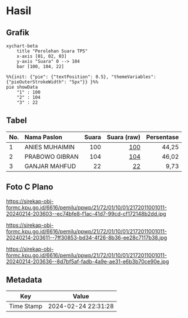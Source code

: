 # Hasil

## Grafik

```mermaid
xychart-beta
    title "Perolehan Suara TPS"
    x-axis [01, 02, 03]
    y-axis "Suara" 0 --> 104
    bar [100, 104, 22]
```

```mermaid
%%{init: {"pie": {"textPosition": 0.5}, "themeVariables": {"pieOuterStrokeWidth": "5px"}} }%%
pie showData
    "1" : 100
    "2" : 104
    "3" : 22
```

## Tabel

| No. | Nama Paslon    | Suara | Suara (raw) | Persentase |
|:--- |:-------------- | -----:| -----------:| ----------:|
| 1   | ANIES MUHAIMIN | 100   | [100][p-1]  | 44,25      |
| 2   | PRABOWO GIBRAN | 104   | [104][p-2]  | 46,02      |
| 3   | GANJAR MAHFUD  | 22    | [22][p-3]   | 9,73       |


[p-1]: https://github.com/gigit-pemilu/pemilu-2024-21-kepulauan-riau/blob/main/pilpres/hitung-suara/sub/21-kepulauan-riau/sub/72-kota-tanjung-pinang/sub/01-tanjung-pinang-barat/sub/1001-tanjung-pinang-barat/sub/011-tps/sub/paslon-1.txt
[p-2]: https://github.com/gigit-pemilu/pemilu-2024-21-kepulauan-riau/blob/main/pilpres/hitung-suara/sub/21-kepulauan-riau/sub/72-kota-tanjung-pinang/sub/01-tanjung-pinang-barat/sub/1001-tanjung-pinang-barat/sub/011-tps/sub/paslon-2.txt
[p-3]: https://github.com/gigit-pemilu/pemilu-2024-21-kepulauan-riau/blob/main/pilpres/hitung-suara/sub/21-kepulauan-riau/sub/72-kota-tanjung-pinang/sub/01-tanjung-pinang-barat/sub/1001-tanjung-pinang-barat/sub/011-tps/sub/paslon-3.txt

## Foto C Plano

https://sirekap-obj-formc.kpu.go.id/6616/pemilu/ppwp/21/72/01/10/01/2172011001011-20240214-203603--ec74bfe8-f1ac-41d7-99cd-cf172148b2dd.jpg

https://sirekap-obj-formc.kpu.go.id/6616/pemilu/ppwp/21/72/01/10/01/2172011001011-20240214-203611--7ff30853-bd34-4f26-8b36-ee28c7117b38.jpg

https://sirekap-obj-formc.kpu.go.id/6616/pemilu/ppwp/21/72/01/10/01/2172011001011-20240214-203636--8d7bf5af-fadb-4a9e-ae31-e6b3b70ce90e.jpg


## Metadata

| Key        | Value               |
| ---------- | ------------------- |
| Time Stamp | 2024-02-24 22:31:28 |



